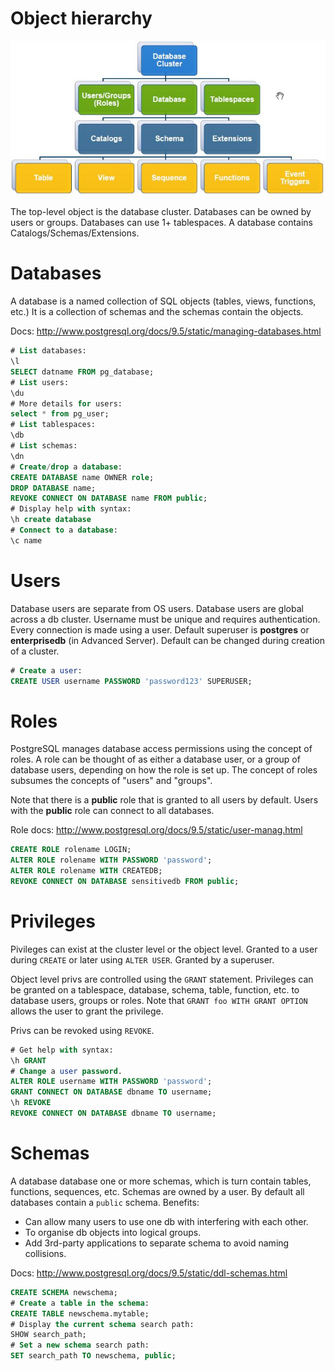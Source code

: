 # Object hierarchy

![Object hierarchy](media/images/object_hierarchy.jpg)

The top-level object is the database cluster.
Databases can be owned by users or groups. Databases can use 1+
tablespaces. A database contains Catalogs/Schemas/Extensions.

# Databases

A database is a named collection of SQL objects (tables, views,
functions, etc.) It is a collection of schemas and the schemas
contain the objects.

Docs: http://www.postgresql.org/docs/9.5/static/managing-databases.html

```sql
# List databases:
\l
SELECT datname FROM pg_database;
# List users:
\du
# More details for users:
select * from pg_user;
# List tablespaces:
\db
# List schemas:
\dn
# Create/drop a database:
CREATE DATABASE name OWNER role;
DROP DATABASE name;
REVOKE CONNECT ON DATABASE name FROM public;
# Display help with syntax:
\h create database
# Connect to a database:
\c name
```

# Users

Database users are separate from OS users. Database users are global
across a db cluster. Username must be unique and requires
authentication. Every connection is made using a user. Default superuser
is **postgres** or **enterprisedb** (in Advanced Server). Default can be
changed during creation of a cluster.

```sql
# Create a user:
CREATE USER username PASSWORD 'password123' SUPERUSER;
```

# Roles

PostgreSQL manages database access permissions using the concept of
roles. A role can be thought of as either a database user, or a group of
database users, depending on how the role is set up. The concept of
roles subsumes the concepts of "users" and "groups".

Note that there is a **public** role that is granted to all users by
default. Users with the **public** role can connect to all databases.

Role docs: http://www.postgresql.org/docs/9.5/static/user-manag.html

```sql
CREATE ROLE rolename LOGIN;
ALTER ROLE rolename WITH PASSWORD 'password';
ALTER ROLE rolename WITH CREATEDB;
REVOKE CONNECT ON DATABASE sensitivedb FROM public;
```


# Privileges

Pivileges can exist at the cluster level or the object level. Granted to
a user during ``CREATE`` or later using ``ALTER USER``. Granted by a
superuser.

Object level privs are controlled using the ``GRANT`` statement. Privileges
can be granted on a tablespace, database, schema, table, function, etc.
to database users, groups or roles. Note that ``GRANT foo WITH GRANT
OPTION`` allows the user to grant the privilege.

Privs can be revoked using ``REVOKE``.

```sql
# Get help with syntax:
\h GRANT
# Change a user password.
ALTER ROLE username WITH PASSWORD 'password';
GRANT CONNECT ON DATABASE dbname TO username;
\h REVOKE
REVOKE CONNECT ON DATABASE dbname TO username;
```

# Schemas

A database database one or more schemas, which is turn contain tables,
functions, sequences, etc. Schemas are owned by a user. By default all
databases contain a ``public`` schema. Benefits:

* Can allow many users to use one db with interfering with each other.
* To organise db objects into logical groups.
* Add 3rd-party applications to separate schema to avoid naming
  collisions.

Docs: http://www.postgresql.org/docs/9.5/static/ddl-schemas.html

```sql
CREATE SCHEMA newschema;
# Create a table in the schema:
CREATE TABLE newschema.mytable;
# Display the current schema search path:
SHOW search_path;
# Set a new schema search path:
SET search_path TO newschema, public;
```
